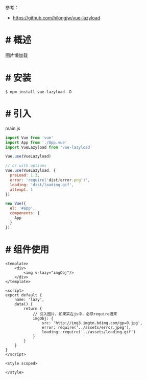 参考：

- https://github.com/hilongjw/vue-lazyload

# # 概述

图片懒加载

# # 安装

```shell
$ npm install vue-lazyload -D
```

# # 引入

main.js

```js
import Vue from 'vue'
import App from './App.vue'
import VueLazyload from 'vue-lazyload'

Vue.use(VueLazyload)

// or with options
Vue.use(VueLazyload, {
  preLoad: 1.3,
  error: 'require('dist/error.png')',
  loading: 'dist/loading.gif',
  attempt: 1
})

new Vue({
  el: '#app',
  components: {
    App
  }
})
```

# # 组件使用

```vue
<template>
    <div>
        <img v-lazy="imgObj"/>
    </div>
</template>

<script>
export default {
    name: 'lazy',
    data() {
        return {
            // 引入图片，如果实在js中，必须require进来
            imgObj: {
                src: 'http://img3.imgtn.bdimg.com/gp=0.jpg',
                error: require('../assets/error.jpeg'),
                loading: require('../assets/loading.gif')
            }
        }
    }
}
</script>

<style scoped>

</style>
```

























